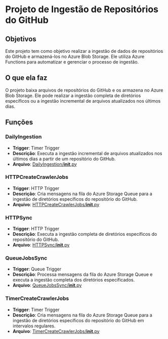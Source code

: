 # Projeto de Ingestão de Repositórios do GitHub

## Objetivos
Este projeto tem como objetivo realizar a ingestão de dados de repositórios do GitHub e armazená-los no Azure Blob Storage. Ele utiliza Azure Functions para automatizar e gerenciar o processo de ingestão.

## O que ela faz
O projeto baixa arquivos de repositórios do GitHub e os armazena no Azure Blob Storage. Ele pode realizar a ingestão completa de diretórios específicos ou a ingestão incremental de arquivos atualizados nos últimos dias.

## Funções

### DailyIngestion
- **Trigger**: Timer Trigger
- **Descrição**: Executa a ingestão incremental de arquivos atualizados nos últimos dias a partir de um repositório do GitHub.
- **Arquivo**: [DailyIngestion/__init__.py](DailyIngestion/__init__.py)

### HTTPCreateCrawlerJobs
- **Trigger**: HTTP Trigger
- **Descrição**: Cria mensagens na fila do Azure Storage Queue para a ingestão de diretórios específicos do repositório do GitHub.
- **Arquivo**: [HTTPCreateCrawlerJobs/__init__.py](HTTPCreateCrawlerJobs/__init__.py)

### HTTPSync
- **Trigger**: HTTP Trigger
- **Descrição**: Executa a ingestão completa de diretórios específicos do repositório do GitHub.
- **Arquivo**: [HTTPSync/__init__.py](HTTPSync/__init__.py)

### QueueJobsSync
- **Trigger**: Queue Trigger
- **Descrição**: Processa mensagens da fila do Azure Storage Queue e executa a ingestão completa dos diretórios especificados.
- **Arquivo**: [QueueJobsSync/__init__.py](QueueJobsSync/__init__.py)

### TimerCreateCrawlerJobs
- **Trigger**: Timer Trigger
- **Descrição**: Cria mensagens na fila do Azure Storage Queue para a ingestão de diretórios específicos do repositório do GitHub em intervalos regulares.
- **Arquivo**: [TimerCreateCrawlerJobs/__init__.py](TimerCreateCrawlerJobs/__init__.py)